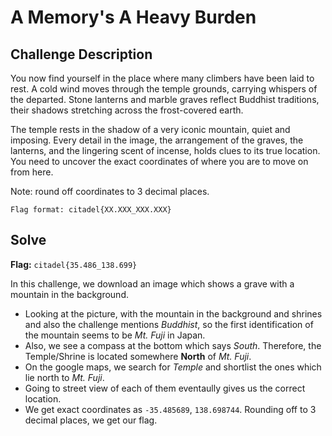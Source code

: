 # A Memory's A Heavy Burden

## Challenge Description
You now find yourself in the place where many climbers have been laid to rest. A cold wind moves through the temple grounds, carrying whispers of the departed. Stone lanterns and marble graves reflect Buddhist traditions, their shadows stretching across the frost-covered earth.

The temple rests in the shadow of a very iconic mountain, quiet and imposing. Every detail in the image, the arrangement of the graves, the lanterns, and the lingering scent of incense, holds clues to its true location. You need to uncover the exact coordinates of where you are to move on from here.

Note: round off coordinates to 3 decimal places.

`Flag format: citadel{XX.XXX_XXX.XXX}`


## Solve
**Flag:** `citadel{35.486_138.699}`

In this challenge, we download an image which shows a grave with a mountain in the background.
- Looking at the picture, with the mountain in the background and shrines and also the challenge mentions *Buddhist*, so the first identification of the mountain seems to be *Mt. Fuji* in Japan.
- Also, we see a compass at the bottom which says *South*. Therefore, the Temple/Shrine is located somewhere **North** of *Mt. Fuji*.
- On the google maps, we search for *Temple* and shortlist the ones which lie  north to *Mt. Fuji*.
- Going to street view of each of them eventaully gives us the correct location.
- We get exact coordinates as `-35.485689`, `138.698744`. Rounding off to 3 decimal places, we get our flag.